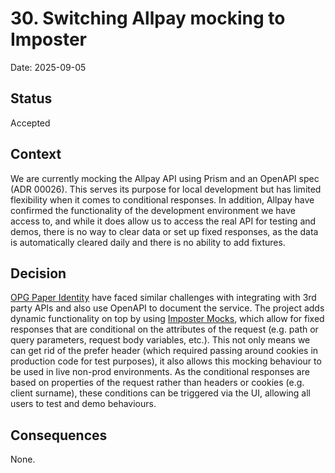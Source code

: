 # 30. Switching Allpay mocking to Imposter

Date: 2025-09-05

## Status

Accepted

## Context

We are currently mocking the Allpay API using Prism and an OpenAPI spec (ADR 00026). This serves its purpose for local 
development but has limited flexibility when it comes to conditional responses. In addition, Allpay have confirmed the 
functionality of the development environment we have access to, and while it does allow us to access the real API for testing
and demos, there is no way to clear data or set up fixed responses, as the data is automatically cleared daily and there
is no ability to add fixtures.

## Decision

[OPG Paper Identity](https://github.com/ministryofjustice/opg-paper-identity) have faced similar challenges with integrating
with 3rd party APIs and also use OpenAPI to document the service. The project adds dynamic functionality on top by using
[Imposter Mocks](https://docs.imposter.sh/), which allow for fixed responses that are conditional on the attributes of the
request (e.g. path or query parameters, request body variables, etc.). This not only means we can get rid of the prefer 
header (which required passing around cookies in production code for test purposes), it also allows this mocking behaviour
to be used in live non-prod environments. As the conditional responses are based on properties of the request rather than
headers or cookies (e.g. client surname), these conditions can be triggered via the UI, allowing all users to test and 
demo behaviours.

## Consequences

None.
